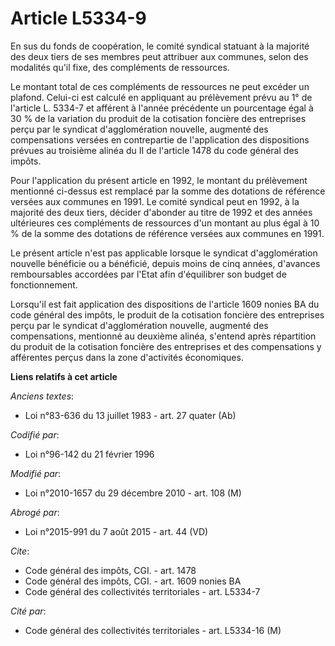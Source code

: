 # Article L5334-9

En sus du fonds de coopération, le comité syndical statuant à la majorité des deux tiers de ses membres peut attribuer aux
communes, selon des modalités qu'il fixe, des compléments de ressources.

Le montant total de ces compléments de ressources ne peut excéder un plafond. Celui-ci est calculé en appliquant au
prélèvement prévu au 1° de l'article L. 5334-7 et afférent à l'année précédente un pourcentage égal à 30 % de la variation du
produit de la cotisation foncière des entreprises  perçu par le syndicat d'agglomération nouvelle, augmenté des compensations
versées en contrepartie de l'application des dispositions prévues au troisième alinéa du II de l'article 1478 du code général
des impôts.

Pour l'application du présent article en 1992, le montant du prélèvement mentionné ci-dessus est remplacé par la somme des
dotations de référence versées aux communes en 1991. Le comité syndical peut en 1992, à la majorité des deux tiers, décider
d'abonder au titre de 1992 et des années ultérieures ces compléments de ressources d'un montant au plus égal à 10 % de la
somme des dotations de référence versées aux communes en 1991.

Le présent article n'est pas applicable lorsque le syndicat d'agglomération nouvelle bénéficie ou a bénéficié, depuis moins
de cinq années, d'avances remboursables accordées par l'Etat afin d'équilibrer son budget de fonctionnement.

Lorsqu'il est fait application des dispositions de l'article 1609 nonies BA du code général des impôts, le produit de la
cotisation foncière des entreprises  perçu par le syndicat d'agglomération nouvelle, augmenté des compensations, mentionné au
deuxième alinéa, s'entend après répartition du produit de la cotisation foncière des entreprises  et des compensations y
afférentes perçus dans la zone d'activités économiques.

**Liens relatifs à cet article**

_Anciens textes_:

  - Loi n°83-636 du 13 juillet 1983 - art. 27 quater (Ab)

_Codifié par_:

  - Loi n°96-142 du 21 février 1996

_Modifié par_:

  - Loi n°2010-1657 du 29 décembre 2010 - art. 108 (M)

_Abrogé par_:

  - Loi n°2015-991 du 7 août 2015 - art. 44 (VD)

_Cite_:

  - Code général des impôts, CGI. - art. 1478
  - Code général des impôts, CGI. - art. 1609 nonies BA
  - Code général des collectivités territoriales - art. L5334-7

_Cité par_:

  - Code général des collectivités territoriales - art. L5334-16 (M)
